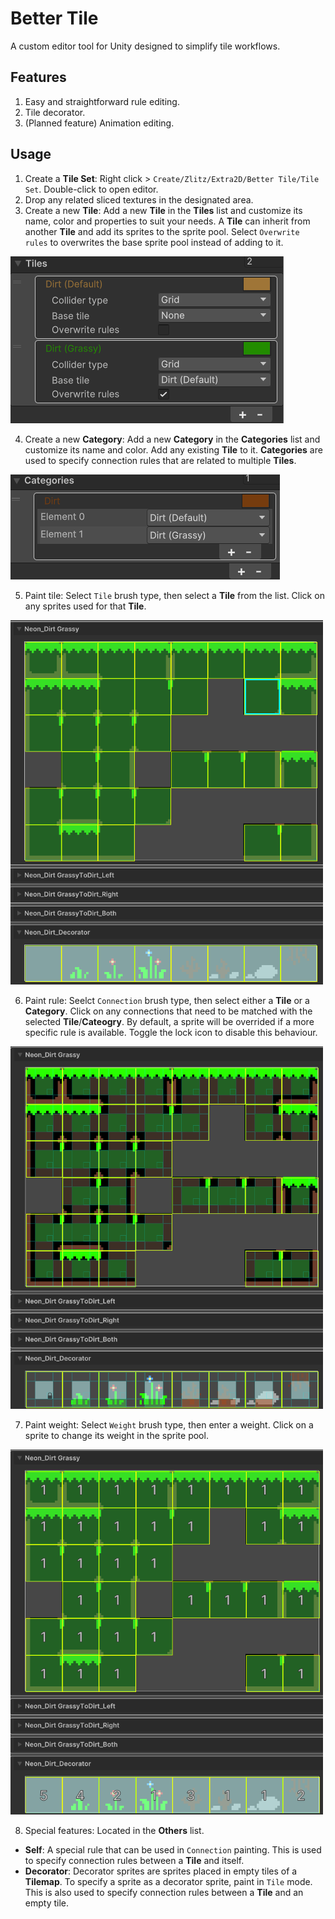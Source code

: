# Better Tile

A custom editor tool for Unity designed to simplify tile workflows.

## Features

1. Easy and straightforward rule editing.
2. Tile decorator.
3. (Planned feature) Animation editing.

## Usage

1. Create a **Tile Set**: Right click > `Create/Zlitz/Extra2D/Better Tile/Tile Set`. Double-click to open editor.
2. Drop any related sliced textures in the designated area.
3. Create a new **Tile**: Add a new **Tile** in the **Tiles** list and customize its name, color and properties to suit your needs. A **Tile** can inherit from another **Tile** and add its sprites to the sprite pool. Select `Overwrite rules` to overwrites the base sprite pool instead of adding to it.
<img src="https://github.com/zlitzdev/BetterTile/blob/main/Images~/Guide_Tiles.png?raw=true">

4. Create a new **Category**: Add a new **Category** in the **Categories** list and customize its name and color. Add any existing **Tile** to it. **Categories** are used to specify connection rules that are related to multiple **Tiles**.
<img src="https://github.com/zlitzdev/BetterTile/blob/main/Images~/Guide_Categories.png?raw=true">

5. Paint tile: Select `Tile` brush type, then select a **Tile** from the list. Click on any sprites used for that **Tile**.
<img src="https://github.com/zlitzdev/BetterTile/blob/main/Images~/Guide_Paint_Tile.png?raw=true" width="500">

6. Paint rule: Seelct `Connection` brush type, then select either a **Tile** or a **Category**. Click on any connections that need to be matched with the selected **Tile**/**Cateogry**. By default, a sprite will be overrided if a more specific rule is available. Toggle the lock icon to disable this behaviour.
<img src="https://github.com/zlitzdev/BetterTile/blob/main/Images~/Guide_Paint_Connection.png?raw=true" width="500">

7. Paint weight: Select `Weight` brush type, then enter a weight. Click on a sprite to change its weight in the sprite pool.
<img src="https://github.com/zlitzdev/BetterTile/blob/main/Images~/Guide_Paint_Weight.png?raw=true" width="500">

8. Special features: Located in the **Others** list.
- **Self**: A special rule that can be used in `Connection` painting. This is used to specify connection rules between a **Tile** and itself.
- **Decorator**: Decorator sprites are sprites placed in empty tiles of a **Tilemap**. To specify a sprite as a decorator sprite, paint in `Tile` mode. This is also used to specify connection rules between a **Tile** and an empty tile.
